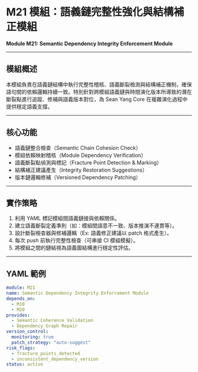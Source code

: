 # M21 模組：語義鏈完整性強化與結構補正模組  
**Module M21: Semantic Dependency Integrity Enforcement Module**

---

## 模組概述  
本模組負責在語義鏈結構中執行完整性稽核、語義斷裂檢測與結構補正機制，確保語句間的依賴邏輯持續一致。特別針對跨模組語義鏈與時間演化版本所導致的潛在斷裂點進行追蹤、修補與語義版本對位，為 Sean Yang Core 在複雜演化過程中提供穩定語義支撐。

---

## 核心功能  

- 語義鏈整合檢查（Semantic Chain Cohesion Check）  
- 模組依賴映射稽核（Module Dependency Verification）  
- 語義斷裂點偵測與標記（Fracture Point Detection & Marking）  
- 結構補正建議產生（Integrity Restoration Suggestions）  
- 版本鏈邏輯修補（Versioned Dependency Patching）

---

## 實作策略  

1. 利用 YAML 標記模組間語義鏈接與依賴關係。
2. 建立語義斷裂定義準則（如：模組間語意不一致、版本推演不連貫等）。
3. 設計斷裂檢查器與修補邏輯（Ex: 語義修正建議以 patch 格式產生）。
4. 每次 push 前執行完整性檢查（可串接 CI 模組模擬）。
5. 將模組之間的鏈結視為語義圖結構進行穩定性評估。

---

## YAML 範例

```yaml
module: M21
name: Semantic Dependency Integrity Enforcement Module
depends_on:
  - M10
  - M20
provides:
  - Semantic Coherence Validation
  - Dependency Graph Repair
version_control:
  monitoring: true
  patch_strategy: "auto-suggest"
risk_flags:
  - fracture_points_detected
  - inconsistent_dependency_version
status: active

